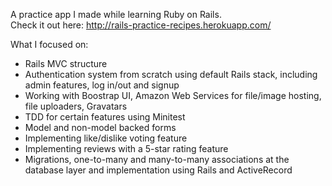 A practice app I made while learning Ruby on Rails.  
Check it out here: http://rails-practice-recipes.herokuapp.com/


What I focused on:
- Rails MVC structure
- Authentication system from scratch using default Rails stack, including admin features, log in/out and signup
- Working with Boostrap UI, Amazon Web Services for file/image hosting, file uploaders, Gravatars
- TDD for certain features using Minitest
- Model and non-model backed forms
- Implementing like/dislike voting feature 
- Implementing reviews with a 5-star rating feature
- Migrations, one-to-many and many-to-many associations at the database layer and implementation using Rails and ActiveRecord

